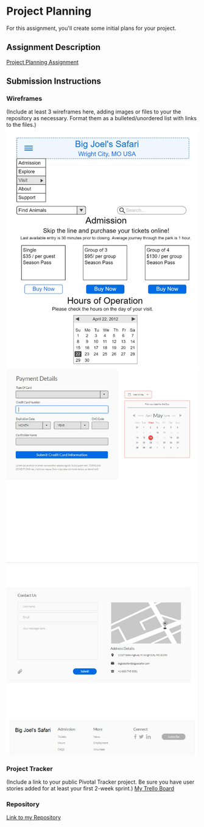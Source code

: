 # Project Planning
For this assignment, you'll create some initial plans for your project.

## Assignment Description
[Project Planning Assignment](https://education.launchcode.org/liftoff/assignments/planning/)

## Submission Instructions

### Wireframes

(Include at least 3 wireframes here, adding images or files to your the repository as necessary. Format them as a bulleted/unordered list with links to the files.)
![Image of ZooWireframe pg1](https://github.com/JessicaNations/liftoff-assignments/blob/master/P3-Project_Planning/ZooWireframe.jpg)
![Image of ZooWireframe pg2](https://github.com/JessicaNations/liftoff-assignments/blob/master/P3-Project_Planning/Tickets.jpg)
![Image of ZooWireframe pg3](https://github.com/JessicaNations/liftoff-assignments/blob/master/P3-Project_Planning/ContactFooter.jpg)

### Project Tracker

(Include a link to your public Pivotal Tracker project. Be sure you have user stories added for at least your first 2-week sprint.)
[My Trello Board](https://trello.com/b/Xb0C3z4h/zoo-board)

### Repository
[Link to my Repository](https://github.com/JessicaNations/BigJoelSafari)